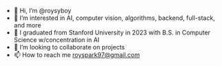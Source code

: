 - 👋 Hi, I’m @roysyboy
- 👀 I’m interested in AI, computer vision, algorithms, backend, full-stack, and more
- 🌱 I graduated from Stanford University in 2023 with B.S. in Computer Science w/concentration in AI
- 💞️ I’m looking to collaborate on projects
- 📫 How to reach me royspark97@gmail.com

<!---
roysyboy/roysyboy is a ✨ special ✨ repository because its `README.md` (this file) appears on your GitHub profile.
You can click the Preview link to take a look at your changes.
--->
